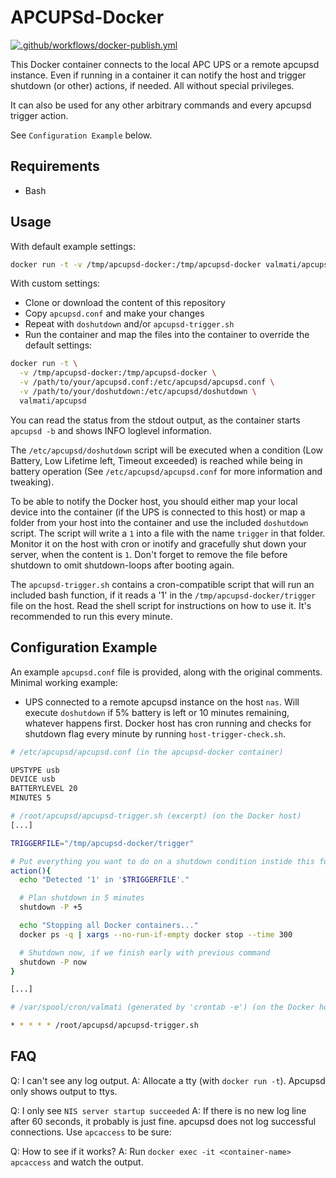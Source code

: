 APCUPSd-Docker
==============

[![.github/workflows/docker-publish.yml](https://github.com/ValMati/apcupsd-docker/actions/workflows/docker-publish.yml/badge.svg)](https://github.com/ValMati/apcupsd-docker/actions/workflows/docker-publish.yml)

This Docker container connects to the local APC UPS or a remote apcupsd instance. Even if running in a container it can notify the host and trigger shutdown (or other) actions, if needed. All without special privileges.

It can also be used for any other arbitrary commands and every apcupsd trigger action.

See `Configuration Example` below.

Requirements
------------

- Bash

Usage
-----

With default example settings:

```sh
docker run -t -v /tmp/apcupsd-docker:/tmp/apcupsd-docker valmati/apcupsd
```

With custom settings:

- Clone or download the content of this repository
- Copy `apcupsd.conf` and make your changes
- Repeat with `doshutdown` and/or `apcupsd-trigger.sh`
- Run the container and map the files into the container to override the default settings:

```sh
docker run -t \
  -v /tmp/apcupsd-docker:/tmp/apcupsd-docker \
  -v /path/to/your/apcupsd.conf:/etc/apcupsd/apcupsd.conf \
  -v /path/to/your/doshutdown:/etc/apcupsd/doshutdown \
  valmati/apcupsd
```

You can read the status from the stdout output, as the container starts `apcupsd -b` and shows INFO loglevel information.

The `/etc/apcupsd/doshutdown` script will be executed when a condition (Low Battery, Low Lifetime left, Timeout exceeded) is reached while being in battery operation (See `/etc/apcupsd/apcupsd.conf` for more information and tweaking).

To be able to notify the Docker host, you should either map your local device into the container (if the UPS is connected to this host) or map a folder from your host into the container and use the included `doshutdown` script. The script will write a `1` into a file with the name `trigger` in that folder. Monitor it on the host with cron or inotify and gracefully shut down your server, when the content is `1`.
Don't forget to remove the file before shutdown to omit shutdown-loops after booting again.

The `apcupsd-trigger.sh` contains a cron-compatible script that will run an included bash function, if it reads a '1' in the `/tmp/apcupsd-docker/trigger` file on the host. Read the shell script for instructions on how to use it. It's recommended to run this every minute.

Configuration Example
---------------------

An example `apcupsd.conf` file is provided, along with the original comments. Minimal working example:

- UPS connected to a remote apcupsd instance on the host `nas`. Will execute `doshutdown` if 5% battery is left or 10 minutes remaining, whatever happens first. Docker host has cron running and checks for shutdown flag every minute by running `host-trigger-check.sh`.

```apache
# /etc/apcupsd/apcupsd.conf (in the apcupsd-docker container)

UPSTYPE usb
DEVICE usb
BATTERYLEVEL 20
MINUTES 5
```

```sh
# /root/apcupsd/apcupsd-trigger.sh (excerpt) (on the Docker host)
[...]

TRIGGERFILE="/tmp/apcupsd-docker/trigger"

# Put everything you want to do on a shutdown condition instide this function.
action(){
  echo "Detected '1' in '$TRIGGERFILE'."

  # Plan shutdown in 5 minutes
  shutdown -P +5

  echo "Stopping all Docker containers..."
  docker ps -q | xargs --no-run-if-empty docker stop --time 300

  # Shutdown now, if we finish early with previous command
  shutdown -P now
}

[...]
```

```sh
# /var/spool/cron/valmati (generated by 'crontab -e') (on the Docker host)

* * * * * /root/apcupsd/apcupsd-trigger.sh
```

FAQ
---

Q: I can't see any log output.
A: Allocate a tty (with `docker run -t`). Apcupsd only shows output to ttys.

Q: I only see `NIS server startup succeeded`
A: If there is no new log line after 60 seconds, it probably is just fine. apcupsd does not log successful connections. Use `apcaccess` to be sure:

Q: How to see if it works?
A: Run `docker exec -it <container-name> apcaccess` and watch the output.

